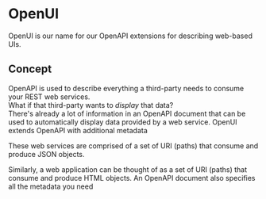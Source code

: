 ﻿# OpenUI

OpenUI is our name for our OpenAPI extensions for describing web-based UIs.

## Concept
OpenAPI is used to describe everything a third-party needs to consume your REST web services.  
What if that third-party wants to *display* that data?  
There's already a lot of information in an OpenAPI document that can be used to automatically display data provided by a web service.
OpenUI extends OpenAPI with additional metadata

These web services are comprised of a set of URI (paths) that consume and produce JSON objects.

Similarly, a web application can be thought of as a set of URI (paths) that consume and produce HTML objects.
An OpenAPI document also specifies all the metadata you need 